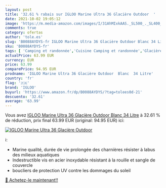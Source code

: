 ```yaml
---
layout: post
title: '32.61 % rabais sur IGLOO Marine Ultra 36 Glacière Outdoor  '
date: 2021-10-02 19:05:12
image: 'https://m.media-amazon.com/images/I/31AhMIxkAAS._SL500_._SL400_.jpg'
comments: true
category: ofertas
author: 'tole.es'
slug: 'B0088AYDYS-fr IGLOO Marine Ultra 36 Glacière Outdoor Blanc 34 Litre'
sku: 'B0088AYDYS-fr'
tags: [ 'Camping et randonnée','Cuisine Camping et randonnée','Glacières de camping et randonnée','Sports et Loisirs','Vêtements et équipement de loisirs de plein air','igloo', ]
actualPrice: 63.99 EUR
currency: EUR
price: 63.99
comparePrice: 94.95 EUR
prodname: 'IGLOO Marine Ultra 36 Glacière Outdoor  Blanc  34 Litre'
country: 'fr'
flag: '🇫🇷'
brand: 'IGLOO'
buyurl: 'https://www.amazon.fr/dp/B0088AYDYS/?tag=tolees0d-21'
descuento: '32.61'
average: '63.99'
---
```


Vous avez [IGLOO Marine Ultra 36 Glacière Outdoor  Blanc  34 Litre](https://www.amazon.fr/dp/B0088AYDYS/?tag=tolees0d-21)  à  32.61 % de réduction, prix final  63.99 EUR (original: 94.95 EUR) ici:

[![IGLOO Marine Ultra 36 Glacière Outdoor  ](https://m.media-amazon.com/images/I/31AhMIxkAAS._SL500_._SL400_.jpg)](https://www.amazon.fr/dp/B0088AYDYS/?tag=tolees0d-21)

ℹ️:

- Marine qualité, durée de vie prolongée des charnières résister à labus des milieux aquatiques
- Indestructible vis en acier inoxydable résistant à la rouille et sangle de couvercle
- boucliers de protection UV contre les dommages du soleil

[🛒 Achetez-le maintenant!!](https://www.amazon.fr/dp/B0088AYDYS/?tag=tolees0d-21)
